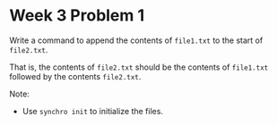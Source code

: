 # Week 3 Problem 1

Write a command to append the contents of ` file1.txt ` to the start of ` file2.txt `.

That is, the contents of ` file2.txt ` should be the contents of ` file1.txt ` followed by the contents ` file2.txt `.

Note:
- Use ` synchro init ` to initialize the files.